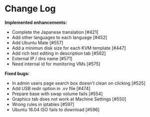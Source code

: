 # Change Log


**Implemented enhancements:**

- Complete the Japanese translation [\#421]
- Add other languages to each language [\#452]
- Add Ubuntu Mate [\#557]
- Add a minimun disk size for each KVM template [\#447]
- Add rich text editing in description tab [\#562]
- External IP / dns name  [\#571]
- Need internal id for monitoring VMs [\#575]

**Fixed bugs:**

- In admin users page search box doesn't clean on clicking [\#525]
- Add USB redir option in .vv file [\#474]
- Prepare base with swap volume fails [\#554]
- Graphics tab does not work at Machine Settings [\#550]
- Wrong rules in iptables [\#597]
- Ubuntu 16.04 ISO fails to download [\#596]
